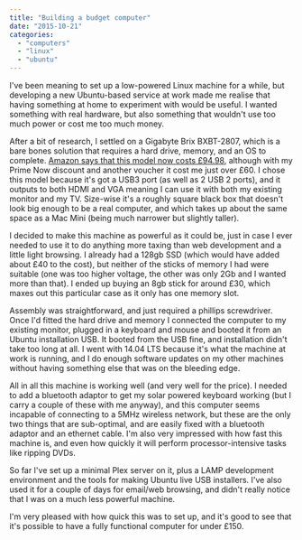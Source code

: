 ```yaml
---
title: "Building a budget computer"
date: "2015-10-21"
categories: 
  - "computers"
  - "linux"
  - "ubuntu"
---
```


I've been meaning to set up a low-powered Linux machine for a while, but developing a new Ubuntu-based service at work made me realise that having something at home to experiment with would be useful. I wanted something with real hardware, but also something that wouldn't use too much power or cost me too much money.

After a bit of research, I settled on a Gigabyte Brix BXBT-2807, which is a bare bones solution that requires a hard drive, memory, and an OS to complete. [Amazon says that this model now costs £94.98](http://www.amazon.co.uk/Gigabyte-Brix-BXBT-2807-Ultra-Compact/dp/B00L2C3VAQ/ref=pd_sim_147_4?), although with my Prime Now discount and another voucher it cost me just over £60. I chose this model because it's got a USB3 port (as well as 2 USB 2 ports), and it outputs to both HDMI and VGA meaning I can use it with both my existing monitor and my TV. Size-wise it's a roughly square black box that doesn't look big enough to be a real computer, and which takes up about the same space as a Mac Mini (being much narrower but slightly taller).

I decided to make this machine as powerful as it could be, just in case I ever needed to use it to do anything more taxing than web development and a little light browsing. I already had a 128gb SSD (which would have added about £40 to the cost), but neither of the sticks of memory I had were suitable (one was too higher voltage, the other was only 2Gb and I wanted more than that). I ended up buying an 8gb stick for around £30, which maxes out this particular case as it only has one memory slot.

Assembly was straightforward, and just required a phillips screwdriver. Once I'd fitted the hard drive and memory I connected the computer to my existing monitor, plugged in a keyboard and mouse and booted it from an Ubuntu installation USB. It booted from the USB fine, and installation didn't take too long at all. I went with 14.04 LTS because it's what the machine at work is running, and I do enough software updates on my other machines without having something else that was on the bleeding edge.

All in all this machine is working well (and very well for the price). I needed to add a bluetooth adaptor to get my solar powered keyboard working (but I carry a couple of these with me anyway), and this computer seems incapable of connecting to a 5MHz wireless network, but these are the only two things that are sub-optimal, and are easily fixed with a bluetooth adaptor and an ethernet cable. I'm also very impressed with how fast this machine is, and even how quickly it will perform processor-intensive tasks like ripping DVDs.

So far I've set up a minimal Plex server on it, plus a LAMP development environment and the tools for making Ubuntu live USB installers. I've also used it for a couple of days for email/web browsing, and didn't really notice that I was on a much less powerful machine.

I'm very pleased with how quick this was to set up, and it's good to see that it's possible to have a fully functional computer for under £150.
